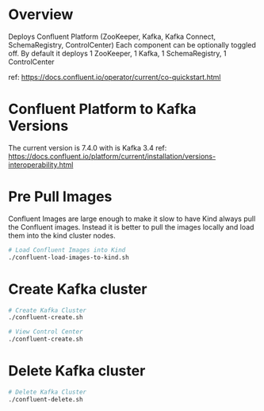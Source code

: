 # Overview
Deploys Confluent Platform (ZooKeeper, Kafka, Kafka Connect, SchemaRegistry, ControlCenter)
Each component can be optionally toggled off.
By default it deploys 1 ZooKeeper, 1 Kafka, 1 SchemaRegistry, 1 ControlCenter

ref: https://docs.confluent.io/operator/current/co-quickstart.html

# Confluent Platform to Kafka Versions
The current version is 7.4.0 with is Kafka 3.4
ref: https://docs.confluent.io/platform/current/installation/versions-interoperability.html

# Pre Pull Images
Confluent Images are large enough to make it slow to have Kind always pull the Confluent images.
Instead it is better to pull the images locally and load them into the kind cluster nodes.

```bash
# Load Confluent Images into Kind
./confluent-load-images-to-kind.sh
```

# Create Kafka cluster
```bash
# Create Kafka Cluster
./confluent-create.sh

# View Control Center
./confluent-create.sh
```

# Delete Kafka cluster
```bash
# Delete Kafka Cluster
./confluent-delete.sh
```
